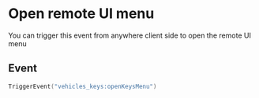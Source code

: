 # Open remote UI menu

You can trigger this event from anywhere client side to open the remote UI menu

## Event

```lua
TriggerEvent("vehicles_keys:openKeysMenu")
```
